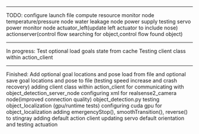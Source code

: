 ______
TODO:
configure launch file
compute resource monitor node
temperature/pressure node
water leakage node
power supply testing
servo power monitor node
actuator_left(update left actuator to include nose)
actionserver(control flow searching for object,control flow found object)
______
In progress:
Test optional load goals state from cache
Testing client class within action_client  
______
Finished:
Add optional goal locations and pose load from file and optional save goal locations and pose to file (testing speed increase and crash recovery)
adding client class within action_client for communicating with object_detection_server_node
configuring xml for realsense2_camera node(improved connection quality)
object_detection.py
testing object_localization (gpu/runtime tests)
configuring cuda gpu for object_localization
adding emergencyStop(), smoothTransition(), reverse() to stingray
adding default action client
updating servo default orientation and testing actuation
